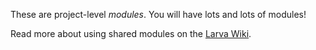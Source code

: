 These are project-level *modules*. You will have lots and lots of modules!

Read more about using shared modules on the [Larva Wiki](https://github.com/penske-media-corp/pmc-larva/wiki/).